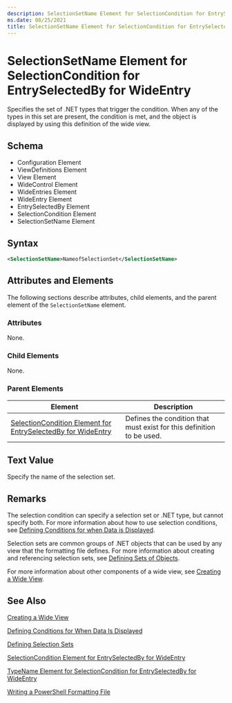```yaml
---
description: SelectionSetName Element for SelectionCondition for EntrySelectedBy for WideEntry
ms.date: 08/25/2021
title: SelectionSetName Element for SelectionCondition for EntrySelectedBy for WideEntry
---
```

# SelectionSetName Element for SelectionCondition for EntrySelectedBy for WideEntry

Specifies the set of .NET types that trigger the condition. When any of the types in this set are
present, the condition is met, and the object is displayed by using this definition of the wide
view.

## Schema

- Configuration Element
- ViewDefinitions Element
- View Element
- WideControl Element
- WideEntries Element
- WideEntry Element
- EntrySelectedBy Element
- SelectionCondition Element
- SelectionSetName Element

## Syntax

```xml
<SelectionSetName>NameofSelectionSet</SelectionSetName>
```

## Attributes and Elements

The following sections describe attributes, child elements, and the parent element of the
`SelectionSetName` element.

### Attributes

None.

### Child Elements

None.

### Parent Elements

|Element|Description|
|-------------|-----------------|
|[SelectionCondition Element for EntrySelectedBy for WideEntry](./selectioncondition-element-for-entryselectedby-for-widecontrol-format.md)|Defines the condition that must exist for this definition to be used.|

## Text Value

Specify the name of the selection set.

## Remarks

The selection condition can specify a selection set or .NET type, but cannot specify both. For more
information about how to use selection conditions, see [Defining Conditions for when Data is Displayed](./defining-conditions-for-displaying-data.md).

Selection sets are common groups of .NET objects that can be used by any view that the formatting
file defines. For more information about creating and referencing selection sets, see [Defining Sets of Objects](./defining-selection-sets.md).

For more information about other components of a wide view, see [Creating a Wide View](./creating-a-wide-view.md).

## See Also

[Creating a Wide View](./creating-a-wide-view.md)

[Defining Conditions for When Data Is Displayed](./defining-conditions-for-displaying-data.md)

[Defining Selection Sets](./defining-selection-sets.md)

[SelectionCondition Element for EntrySelectedBy for WideEntry](./selectioncondition-element-for-entryselectedby-for-widecontrol-format.md)

[TypeName Element for SelectionCondition for EntrySelectedBy for WideEntry](./typename-element-for-selectioncondition-for-entryselectedby-for-widecontrol-format.md)

[Writing a PowerShell Formatting File](./writing-a-powershell-formatting-file.md)
